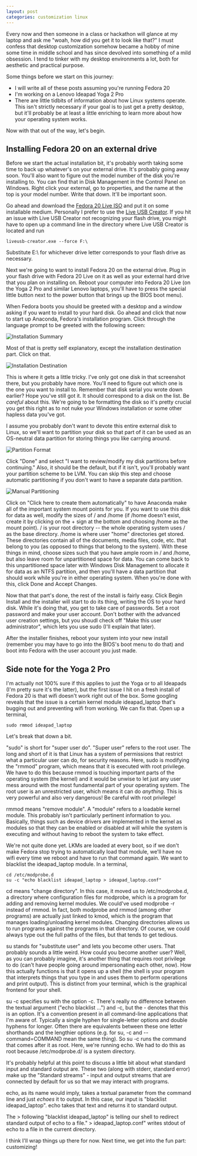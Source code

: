 ```yaml
---
layout: post
categories: customization linux
---
```


Every now and then someone in a class or hackathon will glance at my laptop
and ask me "woah, how did you get it to look like that?" I must confess that
desktop customization somehow became a hobby of mine some time in middle school
and has since devolved into something of a mild obsession. I tend to tinker
with my desktop environments a lot, both for aesthetic and practical purpose.

Some things before we start on this journey:
 * I will write all of these posts assuming you're running Fedora 20
 * I'm working on a Lenovo Ideapad Yoga 2 Pro
 * There are little tidbits of information about how Linux systems operate.
   This isn't strictly necessary if your goal is to just get a pretty desktop,
   but it'll probably be at least a little enriching to learn more about how
   your operating system works.

Now with that out of the way, let's begin.

Installing Fedora 20 on an external drive
-----------------------------------------
Before we start the actual installation bit, it's probably worth taking
some time to back up whatever's on your external drive. It's probably going
away soon. You'll also want to figure out the model number of the disk
you're installing to. You can find that in Disk Management in the Control Panel
on Windows. Right click your external, go to properties, and the name at the
top is your model number. Write that down. It'll be important soon.

Go ahead and download the
[Fedora 20 Live ISO](http://fedoraproject.org/en_GB/get-fedora "Fedora 20 Live ISO Download")
and put it on some installable medium. Personally I prefer to use the
[Live USB Creator](https://fedorahosted.org/liveusb-creator/ "Live USB Creator Download").
If you hit an issue with Live USB Creator not recognizing your flash drive,
you might have to open up a command line in the directory where Live USB
Creator is located and run

    liveusb-creator.exe --force F:\

Substitute E:\ for whichever drive letter corresponds to your flash drive as
necessary.

Next we're going to want to install Fedora 20 on the external drive. Plug in
your flash drive with Fedora 20 Live on it as well as your external hard drive
that you plan on installing on. Reboot your computer into Fedora 20 Live
(on the Yoga 2 Pro and similar Lenovo laptops, you'll have to press the special
little button next to the power button that brings up the BIOS boot menu).

When Fedora boots you should be greeted with a desktop and a window asking if
you want to install to your hard disk. Go ahead and click that now to start up
Anaconda, Fedora's installation program. Click through the language prompt to
be greeted with the following screen:

<img src="/images/blog/customization/install_summary.png" alt="Installation Summary">

Most of that is pretty self explanatory, except the installation destination
part. Click on that.

<img src="/images/blog/customization/install_destination.png" class="full-width" alt="Installation Destination">

This is where it gets a little tricky. I've only got one disk in that
screenshot there, but you probably have more. You'll need to figure out which
one is the one you want to install to. Remember that disk serial you wrote down
earlier? Hope you've still got it. It should correspond to a disk on the list.
Be *careful* about this. We're going to be formatting the disk so it's pretty
crucial you get this right as to not nuke your Windows installation or some
other hapless data you've got.

I assume you probably don't want to devote this entire external disk to Linux,
so we'll want to partition your disk so that part of it can be used as an
OS-neutral data partition for storing things you like carrying around.

<img src="/images/blog/customization/install_partition_1.png" class="full-width" alt="Partition Format">

Click "Done" and select "I want to review/modify my disk partitions before
continuing." Also, it should be the default, but if it isn't, you'll probably
want your partition scheme to be LVM. You can skip this step and choose
automatic partitioning if you don't want to have a separate data partition.

<img src="/images/blog/customization/install_partition_2.png" class="full-width" alt="Manual Partitioning">

Click on "Click here to create them automatically" to have Anaconda
make all of the important system mount points for you. If you want to use this
disk for data as well, modify the sizes of / and /home (if /home doesn't exist,
create it by clicking on the + sign at the bottom and choosing /home as the
mount point). / is your root directory -- the whole operating system uses / as
the base directory. /home is where user "home" directories get stored. These
directories contain all of the documents, media files, code, etc. that belong
to you (as opposed to things that belong to the system). With these things in
mind, choose sizes such that you have ample room in / and /home, but also leave
room for unpartitioned space for data. You can come back to this unpartitioned
space later with Windows Disk Management to allocate it for data as an NTFS
partition, and then you'll have a data partition that should work while you're
in either operating system. When you're done with this, click Done and
Accept Changes.

Now that that part's done, the rest of the install is fairly easy. Click Begin
Install and the installer will start to do its thing, writing the OS to your
hard disk. While it's doing that, you get to take care of passwords. Set a root
password and make your user account. Don't bother with the advanced user
creation settings, but you shoudl check off "Make this user administrator",
which lets you use sudo (I'll explain that later).

After the installer finishes, reboot your system into your new install
(remember you may have to go into the BIOS's boot menu to do that) and
boot into Fedora with the user account you just made.

Side note for the Yoga 2 Pro
----------------------------
I'm actually not 100% sure if this applies to just the Yoga or to all Ideapads
(I'm pretty sure it's the latter), but the first issue I hit on a fresh install
of Fedora 20 is that wifi doesn't work right out of the box. Some googling
reveals that the issue is a certain kernel module ideapad\_laptop that's bugging
out and preventing wifi from working. We can fix that. Open up a terminal,

    sudo rmmod ideapad_laptop

Let's break that down a bit.

"sudo" is short for "super user do". "Super user" refers to the root user. The
long and short of it is that Linux has a system of permissions that restrict
what a particular user can do, for security reasons. Here, sudo is modifying
the "rmmod" program, which means that it is executed with root privilege. We
have to do this because rmmod is touching important parts of the operating
system (the kernel) and it would be unwise to let just any user mess around
with the most fundamental part of your operating system. The root user is an
unrestricted user, which means it can do *anything*. This is very powerful and
also very dangerous! Be careful with root privilege!

rmmod means "remove module". A "module" refers to a loadable kernel module.
This probably isn't particularly pertinent information to you. Basically,
things such as device drivers are implemented in the kernel as modules so
that they can be enabled or disabled at will while the system is executing
and without having to reboot the system to take effect.

We're not quite done yet. LKMs are loaded at every boot, so if we don't make
Fedora stop trying to automatically load that module, we'll have no wifi every
time we reboot and have to run that command again. We want to blacklist the 
ideapad\_laptop module. In a terminal,

	cd /etc/modprobe.d
	su -c "echo blacklist ideapad_laptop > ideapad_laptop.conf"

cd means "change directory". In this case, it moved us to /etc/modprobe.d,
a directory where configuration files for modprobe, which is a program for
adding and removing kernel modules. We could've used modprobe -r instead of
rmmod. In fact, both modprobe and rmmod (among other programs) are actually
just linked to kmod, which is the program that manages loading/unloading
kernel modules. Changing directories allows us to run programs against the
programs in that directory. Of course, we could always type out the full paths
of the files, but that tends to get tedious.

su stands for "substitute user" and lets you become other users. That probably
sounds a little weird. How could you become another user? Well, as you can
probably imagine, it's another thing that requires root privilege to do
(can't have people going around impersonating each other, now). How this
actually functions is that it opens up a shell (the shell is your program that
interprets things that you type in and uses them to perform operations and
print output). This is distinct from your terminal, which is the graphical
frontend for your shell.

su -c specifies su with the option -c. There's really no difference between
the textual argument ("echo blacklist ...") and -c, but the - denotes that this
is an option. It's a convention present in all command-line applications that
I'm aware of. Typically a single hyphen for single-letter options and double
hyphens for longer. Often there are equivalents between these one letter
shorthands and the lengthier options (e.g. for su, -c and --command=COMMAND
mean the same thing). So su -c runs the command that comes after it as root.
Here, we're running echo. We had to do this as root because
/etc/modprobe.d/ is a system directory.

It's probably helpful at this point to discuss a little bit about what standard
input and standard output are. These two (along with stderr, standard error)
make up the "Standard streams" - input and output streams that are connected by
default for us so that we may interact with programs.

echo, as its name would imply, takes a textual parameter from the command line 
and just *echoes* it to output. In this case, our input is
"blacklist ideapad_laptop". echo takes that text and returns it to standard
output.

The > following "blacklist ideapad\_laptop" is telling our shell to redirect
standard output of echo to a file." > ideapad\_laptop.conf" writes stdout of
echo to a file in the current directory.

I think I'll wrap things up there for now. Next time, we get into the fun part:
customizing!